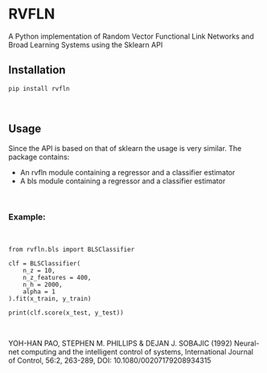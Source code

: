 # RVFLN

<p>
A Python implementation of Random Vector Functional Link Networks and Broad Learning Systems using the Sklearn API
</p>

## Installation

    pip install rvfln

<br>

## Usage

Since the API is based on that of sklearn the usage is very similar.
The package contains:

- An rvfln module containing a regressor and a classifier estimator
- A bls module containing a regressor and a classifier estimator

<br>

### Example:

<br>

    from rvfln.bls import BLSClassifier

    clf = BLSClassifier(
        n_z = 10,
        n_z_features = 400,
        n_h = 2000,
        alpha = 1
    ).fit(x_train, y_train)

    print(clf.score(x_test, y_test))

<br>

YOH-HAN PAO, STEPHEN M. PHILLIPS & DEJAN J. SOBAJIC (1992) Neural-net computing and the intelligent control of systems, International Journal of Control, 56:2, 263-289, DOI: 10.1080/00207179208934315
